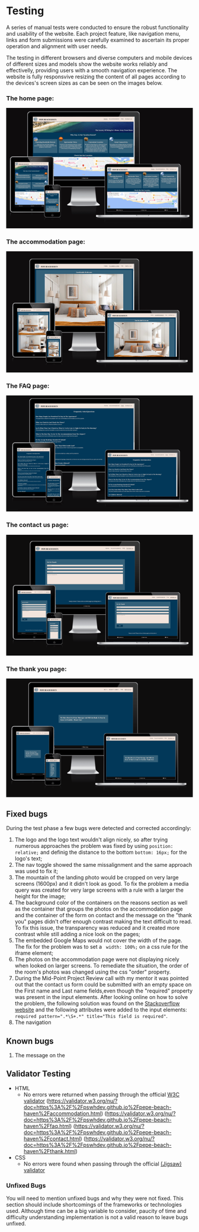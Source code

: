 # Testing 

A series of manual tests were conducted to ensure the robust functionality and usability of the website. Each project feature, like navigation menu, links and form submissions were carefully examined to ascertain its proper operation and alignment with user needs.

The testing in different  browsers and diverse computers and mobile devices of different sizes and models show the website works reliably and effectivelly, providing users with a smooth navigation experience. The website is fully responsvive resizing the content of all pages according to the devices's screen sizes as can be seen on the images below.

### The home page:
![Responsive home](documentation/am-i-responsive-index-two.png)

### The accommodation page:
![Responsive accomodation](documentation/am-i-responsive-accommodation.png)

### The FAQ page:
![Responsive faq](documentation/am-i-responsive-faq.png)

### The contact us page:
![Responsive contact us](documentation/am-i-responsive-contact.png)

### The thank you page:
![Responsive thank you](documentation/am-i-responsive-thankyou.png)

## Fixed bugs
During the test phase a few bugs were detected and corrected accordingly:
1. The logo and the logo text wouldn't align nicely, so after trying numerous approaches the problem was fixed by using `position: relative;` and definig the distance to the bottom `bottom: 16px;` for the logo's text;
2. The nav toggle showed the same missalignment and the same approach was used to fix it;
3. The mountain of the landing photo would be cropped on very large screens (1600px) and it didn't look as good. To fix the problem a media query was created for very large screens with a rule with a larger the height for the image;
4. The background color of the containers on the reasons section as well as the container that groups the photos on the accommodation page and the container of the form on contact and the message on the "thank you" pages didn't offer enough contrast making the text difficult to read. To fix this issue, the transparency was reduced and it created more contrast while still adding a nice look on the pages;
5. The embedded Google Maps would not cover the width of the page. The fix for the problem was to set a ` width: 100%;` on a css rule for the iframe element;
6. The photos on the accommodation page were not displaying nicely when looked on larger screens. To remediate the situation, the order of the room's photos was changed using the css "order" property.
7. During the Mid-Point Project Review call with my mentor it was pointed out that the contact us form could be submitted with an empty space on the First name and Last name fields,even though the "required" property was present in the input elements. After looking online on how to solve the problem, the following solution was found on the [Stackoverflow website](https://stackoverflow.com/questions/13766015/is-it-possible-to-configure-a-required-field-to-ignore-white-space) and the following attributes were added to the input elements: `required pattern=".*\S+.*" title="This field is required"`.
8. The navigation

## Known bugs
1. The message on the 


## Validator Testing 

- HTML
  - No errors were returned when passing through the official [W3C validator](https://validator.w3.org/nu/?doc=https%3A%2F%2Fpswhdev.github.io%2Fpepe-beach-haven%2Findex.html)
  (https://validator.w3.org/nu/?doc=https%3A%2F%2Fpswhdev.github.io%2Fpepe-beach-haven%2Faccommodation.html)
  (https://validator.w3.org/nu/?doc=https%3A%2F%2Fpswhdev.github.io%2Fpepe-beach-haven%2Ffaq.html)
  (https://validator.w3.org/nu/?doc=https%3A%2F%2Fpswhdev.github.io%2Fpepe-beach-haven%2Fcontact.html)
  (https://validator.w3.org/nu/?doc=https%3A%2F%2Fpswhdev.github.io%2Fpepe-beach-haven%2Fthank.html)
- CSS
  - No errors were found when passing through the official [(Jigsaw) validator](https://jigsaw.w3.org/css-validator/validator?uri=https%3A%2F%2Fpswhdev.github.io%2Fpepe-beach-haven%2Findex.html&profile=css3svg&usermedium=all&warning=1&vextwarning=&lang=en)

### Unfixed Bugs

You will need to mention unfixed bugs and why they were not fixed. This section should include shortcomings of the frameworks or technologies used. Although time can be a big variable to consider, paucity of time and difficulty understanding implementation is not a valid reason to leave bugs unfixed. 